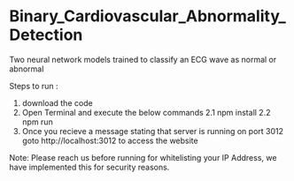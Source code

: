 # Binary_Cardiovascular_Abnormality_Detection
Two neural network models trained to classify an ECG wave as normal or abnormal

Steps to run :
  1. download the code
  2. Open Terminal and execute the below commands
    2.1 npm install
    2.2 npm run
  3. Once you recieve a message stating that server is running on port 3012 goto http://localhost:3012 to access the website
  
  
  Note: Please reach us before running for whitelisting your IP Address, we have implemented this for security reasons.
